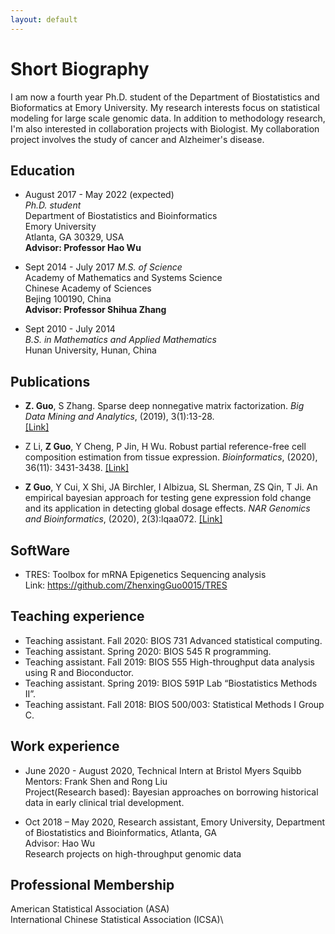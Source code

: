 ```yaml
---
layout: default
---
```


# Short Biography

I am now a fourth year Ph.D. student of the Department of Biostatistics and Bioformatics at Emory University. My research interests focus on statistical modeling for large scale genomic data. In addition to methodology research, I'm also interested in collaboration projects with Biologist. My collaboration project involves the study of cancer and Alzheimer's disease.



## Education
* August 2017 - May 2022 (expected) \
_Ph.D. student_ \
Department of Biostatistics and Bioinformatics\
Emory University\
Atlanta, GA 30329, USA\
**Advisor: Professor Hao Wu**

* Sept 2014 - July 2017 
_M.S. of Science_\
Academy of Mathematics and Systems Science\
Chinese Academy of Sciences\
Bejing 100190, China\
**Advisor: Professor Shihua Zhang**


* Sept 2010 - July 2014 \
_B.S. in Mathematics and Applied Mathematics_\
Hunan University, Hunan, China


## Publications

* **Z. Guo**, S Zhang. Sparse deep nonnegative matrix factorization. _Big Data Mining and Analytics_, (2019), 3(1):13-28.    
 [[Link]]( https://ieeexplore.ieee.org/document/8935092) 
   
* Z Li, **Z Guo**, Y Cheng, P Jin, H Wu. Robust partial reference-free cell composition estimation from tissue expression. _Bioinformatics_, (2020), 36(11): 3431-3438. [[Link]]( https://academic.oup.com/bioinformatics/article/36/11/3431/5804977)
  
* **Z Guo**, Y Cui, X Shi, JA Birchler, I Albizua, SL Sherman, ZS Qin, T Ji. An empirical bayesian approach for testing gene expression fold change and its application in detecting global dosage effects. _NAR Genomics and Bioinformatics_, (2020), 2(3):lqaa072. [[Link]]( https://academic.oup.com/nargab/article/2/3/lqaa072/5908375)


## SoftWare

* TRES: Toolbox for mRNA Epigenetics Sequencing analysis\
Link: https://github.com/ZhenxingGuo0015/TRES

## Teaching experience
* Teaching assistant. Fall 2020: BIOS 731 Advanced statistical computing.
* Teaching assistant. Spring 2020: BIOS 545 R programming.
* Teaching assistant. Fall 2019: BIOS 555 High-throughput data analysis using R and Bioconductor.
* Teaching assistant. Spring 2019: BIOS 591P Lab “Biostatistics Methods II”.
* Teaching assistant. Fall 2018: BIOS 500/003: Statistical Methods I Group C.

## Work experience
 * June 2020 - August 2020, Technical Intern at Bristol Myers Squibb \
  Mentors: Frank Shen and Rong Liu \
  Project(Research based): Bayesian approaches on borrowing historical data in early clinical trial development.
 
 * Oct 2018 – May 2020, Research assistant, Emory University, Department of Biostatistics and 
Bioinformatics, Atlanta, GA \
 Advisor: Hao Wu \
 Research projects on high-throughput genomic data 
 
 ## Professional Membership  
American Statistical Association (ASA) \
International Chinese Statistical Association (ICSA)\



